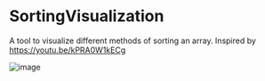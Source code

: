 # SortingVisualization
A tool to visualize different methods of sorting an array. Inspired by https://youtu.be/kPRA0W1kECg

![image](https://github.com/neilmenon/SortingVisualization/blob/master/img/sample.gif)
